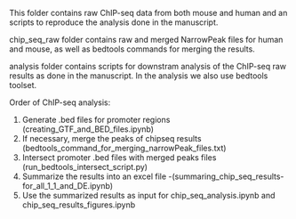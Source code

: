 This folder contains raw ChIP-seq data from both mouse and human and an scripts to reproduce the analysis done in the manuscript.

chip_seq_raw folder contains raw and merged NarrowPeak files for human and mouse, as well as bedtools commands for merging the results.

analysis folder contains scripts for downstram analysis of the ChIP-seq raw results as done in the manuscript. In the analysis we also use bedtools toolset. 

Order of ChIP-seq analysis: 
1. Generate .bed files for promoter regions (creating_GTF_and_BED_files.ipynb)
2. If necessary, merge the peaks of chipseq results (bedtools_command_for_merging_narrowPeak_files.txt)
3. Intersect promoter .bed files with merged peaks files (run_bedtools_intersect_script.py)
4. Summarize the results into an excel file -(summaring_chip_seq_results-for_all_1_1_and_DE.ipynb)
5. Use the summarized results as input for chip_seq_analysis.ipynb and chip_seq_results_figures.ipynb 
